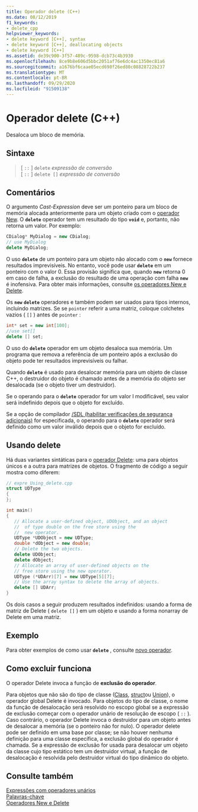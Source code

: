 ```yaml
---
title: Operador delete (C++)
ms.date: 08/12/2019
f1_keywords:
- delete_cpp
helpviewer_keywords:
- delete keyword [C++], syntax
- delete keyword [C++], deallocating objects
- delete keyword [C++]
ms.assetid: de39c900-3f57-489c-9598-dcb73c4b3930
ms.openlocfilehash: 8ce9b8e606d5bbc2051af76e6dc4ac1350ec81a6
ms.sourcegitcommit: a1676bf6caae05ecd698f26ed80c08828722b237
ms.translationtype: MT
ms.contentlocale: pt-BR
ms.lasthandoff: 09/29/2020
ms.locfileid: "91509138"
---
```

# <a name="delete-operator-c"></a>Operador delete (C++)

Desaloca um bloco de memória.

## <a name="syntax"></a>Sintaxe

> [ `::` ] `delete` *expressão de conversão*\
> [ `::` ] `delete []` *expressão de conversão*

## <a name="remarks"></a>Comentários

O argumento *Cast-Expression* deve ser um ponteiro para um bloco de memória alocada anteriormente para um objeto criado com o [operador New](../cpp/new-operator-cpp.md). O **`delete`** operador tem um resultado do tipo **`void`** e, portanto, não retorna um valor. Por exemplo:

```cpp
CDialog* MyDialog = new CDialog;
// use MyDialog
delete MyDialog;
```

O uso **`delete`** de um ponteiro para um objeto não alocado com o **`new`** fornece resultados imprevisíveis. No entanto, você pode usar **`delete`** em um ponteiro com o valor 0. Essa provisão significa que, quando **`new`** retorna 0 em caso de falha, a exclusão do resultado de uma operação com falha **`new`** é inofensiva. Para obter mais informações, consulte [os operadores New e Delete](../cpp/new-and-delete-operators.md).

Os **`new`** **`delete`** operadores e também podem ser usados para tipos internos, incluindo matrizes. Se se `pointer` referir a uma matriz, coloque colchetes vazios ( `[]` ) antes de `pointer` :

```cpp
int* set = new int[100];
//use set[]
delete [] set;
```

O uso do **`delete`** operador em um objeto desaloca sua memória. Um programa que remova a referência de um ponteiro após a exclusão do objeto pode ter resultados imprevisíveis ou falhar.

Quando **`delete`** é usado para desalocar memória para um objeto de classe C++, o destruidor do objeto é chamado antes de a memória do objeto ser desalocada (se o objeto tiver um destruidor).

Se o operando para o **`delete`** operador for um valor l modificável, seu valor será indefinido depois que o objeto for excluído.

Se a opção de compilador [/SDL (habilitar verificações de segurança adicionais)](../build/reference/sdl-enable-additional-security-checks.md) for especificada, o operando para o **`delete`** operador será definido como um valor inválido depois que o objeto for excluído.

## <a name="using-delete"></a>Usando delete

Há duas variantes sintáticas para o [operador Delete](../cpp/delete-operator-cpp.md): uma para objetos únicos e a outra para matrizes de objetos. O fragmento de código a seguir mostra como diferem:

```cpp
// expre_Using_delete.cpp
struct UDType
{
};

int main()
{
   // Allocate a user-defined object, UDObject, and an object
   //  of type double on the free store using the
   //  new operator.
   UDType *UDObject = new UDType;
   double *dObject = new double;
   // Delete the two objects.
   delete UDObject;
   delete dObject;
   // Allocate an array of user-defined objects on the
   // free store using the new operator.
   UDType (*UDArr)[7] = new UDType[5][7];
   // Use the array syntax to delete the array of objects.
   delete [] UDArr;
}
```

Os dois casos a seguir produzem resultados indefinidos: usando a forma de matriz de Delete ( `delete []` ) em um objeto e usando a forma nonarray de Delete em uma matriz.

## <a name="example"></a>Exemplo

Para obter exemplos de como usar **`delete`** , consulte [novo operador](../cpp/new-operator-cpp.md).

## <a name="how-delete-works"></a>Como excluir funciona

O operador Delete invoca a função de **exclusão do operador**.

Para objetos que não são do tipo de classe ([Class](../cpp/class-cpp.md), [struct](../cpp/struct-cpp.md)ou [Union](../cpp/unions.md)), o operador global Delete é invocado. Para objetos do tipo de classe, o nome da função de desalocação será resolvido no escopo global se a expressão de exclusão começar com o operador unário de resolução de escopo ( `::` ). Caso contrário, o operador Delete invoca o destruidor para um objeto antes de desalocar a memória (se o ponteiro não for nulo). O operador delete pode ser definido em uma base por classe; se não houver nenhuma definição para uma classe específica, a exclusão global do operador é chamada. Se a expressão de exclusão for usada para desalocar um objeto da classe cujo tipo estático tem um destruidor virtual, a função de desalocação é resolvida pelo destruidor virtual do tipo dinâmico do objeto.

## <a name="see-also"></a>Consulte também

[Expressões com operadores unários](../cpp/expressions-with-unary-operators.md)\
[Palavras-chave](../cpp/keywords-cpp.md)\
[Operadores New e Delete](../cpp/new-and-delete-operators.md)
